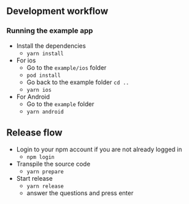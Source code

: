 ## Development workflow

### Running the example app

- Install the dependencies
  - `yarn install`
- For ios
  - Go to the `example/ios` folder
  - `pod install`
  - Go back to the example folder `cd ..`
  - `yarn ios`
- For Android
  - Go to the `example` folder
  - `yarn android`

## Release flow
- Login to your npm account if you are not already logged in
  - `npm login`
- Transpile the source code
  - `yarn prepare`
- Start release 
  - `yarn release`
  - answer the questions and press enter
